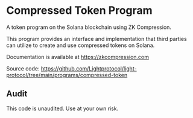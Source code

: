 # Compressed Token Program

A token program on the Solana blockchain using ZK Compression.

This program provides an interface and implementation that third parties can utilize to create and use compressed tokens on Solana.

Documentation is available at https://zkcompression.com

Source code: https://github.com/Lightprotocol/light-protocol/tree/main/programs/compressed-token

## Audit

This code is unaudited. Use at your own risk.
